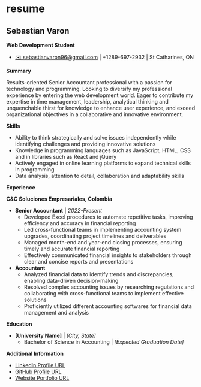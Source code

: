 # resume

## Sebastian Varon

**Web Development Student**

* [✉️ sebastianvaron96@gmail.com](mailto:sebastianvaron96@gmail.com) |  +1289-697-2932 | St Catharines, ON

**Summary**

Results-oriented Senior Accountant professional with a passion for technology and programming. Looking to diversify my professional experience by entering the web development world. Eager to contribute my expertise in time management, leadership, analytical thinking and unquenchable thirst for knowledge to enhance user experience, and exceed organizational objectives in a collaborative and innovative environment.

**Skills**

* Ability to think strategically and solve issues independently while identifying challenges and providing innovative solutions
* Knowledge in programming languages such as JavaScript, HTML, CSS and in libraries such as React and jQuery
* Actively engaged in online learning platforms to expand technical skills in programming
* Data analysis, attention to detail, collaboration and adaptability skills

**Experience**

**C&C Soluciones Empresariales, Colombia**

* **Senior Accountant** | *2022-Present*
    * Developed Excel procedures to automate repetitive tasks, improving efficiency and accuracy in financial reporting
    * Led cross-functional teams in implementing accounting system upgrades, coordinating project timelines and deliverables
    * Managed month-end and year-end closing processes, ensuring timely and accurate financial reporting
    * Effectively communicated financial insights to stakeholders through clear and concise reports and presentations
* **Accountant**
    * Analyzed financial data to identify trends and discrepancies, enabling data-driven decision-making
    * Resolved complex accounting issues by researching regulations and collaborating with cross-functional teams to implement effective solutions
    * Proficiently utilized different accounting softwares for financial data management and analysis

**Education**

* **[University Name]** | *[City, State]*
    * Bachelor of Science in Accounting | *[Expected Graduation Date]*

**Additional Information**

* [LinkedIn Profile URL](https://www.linkedin.com/in/[your-linkedin-profile-link])
* [GitHub Profile URL](https://github.com/[your-github-username])
* [Website Portfolio URL](https://[your-website-portfolio-link])
